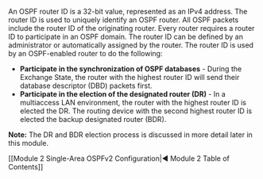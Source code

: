 An OSPF router ID is a 32-bit value, represented as an IPv4 address. The router ID is used to uniquely identify an OSPF router. All OSPF packets include the router ID of the originating router. Every router requires a router ID to participate in an OSPF domain. 
The router ID can be defined by an administrator or automatically assigned by the router. The router ID is used by an OSPF-enabled router to do the following:

- **Participate in the synchronization of OSPF databases** - During the Exchange State, the router with the highest router ID will send their database descriptor (DBD) packets first.
- **Participate in the election of the designated router (DR)** - In a multiaccess LAN environment, the router with the highest router ID is elected the DR. The routing device with the second highest router ID is elected the backup designated router (BDR).

**Note:** The DR and BDR election process is discussed in more detail later in this module.

[[Module 2 Single-Area OSPFv2 Configuration|◀ Module 2 Table of Contents]]